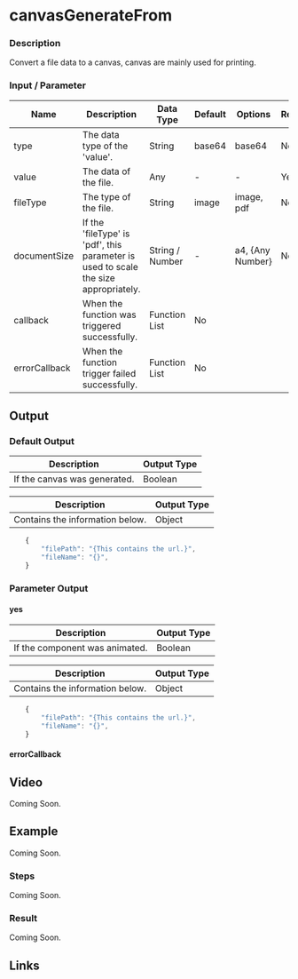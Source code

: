# canvasGenerateFrom

### Description

Convert a file data to a canvas, canvas are mainly used for printing.

### Input / Parameter

| Name | Description | Data Type | Default | Options | Required |
| ------ | ------ | ------ | ------ | ------ | ------ |
| type | The data type of the 'value'. | String | base64 | base64 | No |
| value | The data of the file. | Any | - | - | Yes | 
| fileType | The type of the file. | String | image | image, pdf | No | 
| documentSize | If the 'fileType' is 'pdf', this parameter is used to scale the size appropriately. | String / Number | - | a4, {Any  Number} | No | 
| callback | When the function was triggered successfully. | Function List | No | 
| errorCallback | When the function trigger failed successfully. | Function List | No | 

## Output

### Default Output

| Description | Output Type |
| ------ | ------ |
| If the canvas was generated. | Boolean |


| Description | Output Type |
| ------ | ------ |
| Contains the information below. | Object |

```js
    {
        "filePath": "{This contains the url.}",
        "fileName": "{}",
    }
```

### Parameter Output

#### yes

| Description | Output Type |
| ------ | ------ |
| If the component was animated. | Boolean |


| Description | Output Type |
| ------ | ------ |
| Contains the information below. | Object |

```js
    {
        "filePath": "{This contains the url.}",
        "fileName": "{}",
    }
```

#### errorCallback

## Video

Coming Soon.

## Example

Coming Soon.

### Steps

Coming Soon.

### Result

Coming Soon.

## Links